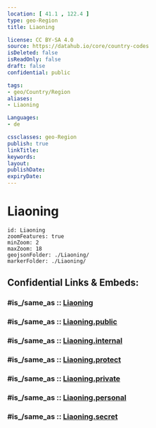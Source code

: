 ```yaml
---
location: [ 41.1 , 122.4 ] 
type: geo-Region
title: Liaoning

license: CC BY-SA 4.0
source: https://datahub.io/core/country-codes
isDeleted: false
isReadOnly: false
draft: false
confidential: public

tags:
- geo/Country/Region
aliases:
- Liaoning

Languages:
- de

cssclasses: geo-Region
publish: true
linkTitle: 
keywords: 
layout: 
publishDate: 
expiryDate: 
---
```


# Liaoning

```leaflet
id: Liaoning
zoomFeatures: true 
minZoom: 2 
maxZoom: 18
geojsonFolder: ./Liaoning/
markerFolder: ./Liaoning/
```


## Confidential Links & Embeds: 

### #is_/same_as :: [Liaoning](/_Standards/Earth/Continent/Asia/Asia~East/China/provinces~China/Liaoning.md) 

### #is_/same_as :: [Liaoning.public](/_public/Earth/Continent/Asia/Asia~East/China/provinces~China/Liaoning.public.md) 

### #is_/same_as :: [Liaoning.internal](/_internal/Earth/Continent/Asia/Asia~East/China/provinces~China/Liaoning.internal.md) 

### #is_/same_as :: [Liaoning.protect](/_protect/Earth/Continent/Asia/Asia~East/China/provinces~China/Liaoning.protect.md) 

### #is_/same_as :: [Liaoning.private](/_private/Earth/Continent/Asia/Asia~East/China/provinces~China/Liaoning.private.md) 

### #is_/same_as :: [Liaoning.personal](/_personal/Earth/Continent/Asia/Asia~East/China/provinces~China/Liaoning.personal.md) 

### #is_/same_as :: [Liaoning.secret](/_secret/Earth/Continent/Asia/Asia~East/China/provinces~China/Liaoning.secret.md)

